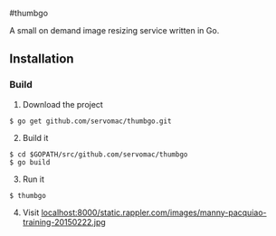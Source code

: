 #thumbgo

A small on demand image resizing service written in Go.

## Installation

### Build

1. Download the project

  ```
  $ go get github.com/servomac/thumbgo.git
  ```
2. Build it

  ```
  $ cd $GOPATH/src/github.com/servomac/thumbgo
  $ go build
  ```
3. Run it
  
  ```
  $ thumbgo
  ```

4. Visit [localhost:8000/static.rappler.com/images/manny-pacquiao-training-20150222.jpg](http://localhost:8000/static.rappler.com/images/manny-pacquiao-training-20150222.jpg)
